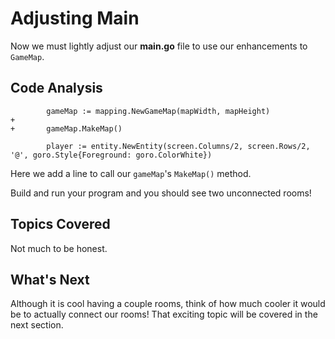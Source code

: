 # Adjusting Main
Now we must lightly adjust our **main.go** file to use our enhancements to `GameMap`.

## Code Analysis
```
		gameMap := mapping.NewGameMap(mapWidth, mapHeight)
+
+		gameMap.MakeMap()

		player := entity.NewEntity(screen.Columns/2, screen.Rows/2, '@', goro.Style{Foreground: goro.ColorWhite})
```
Here we add a line to call our `gameMap`'s `MakeMap()` method.

Build and run your program and you should see two unconnected rooms!

## Topics Covered
Not much to be honest.

## What's Next
Although it is cool having a couple rooms, think of how much cooler it would be to actually connect our rooms! That exciting topic will be covered in the next section.
